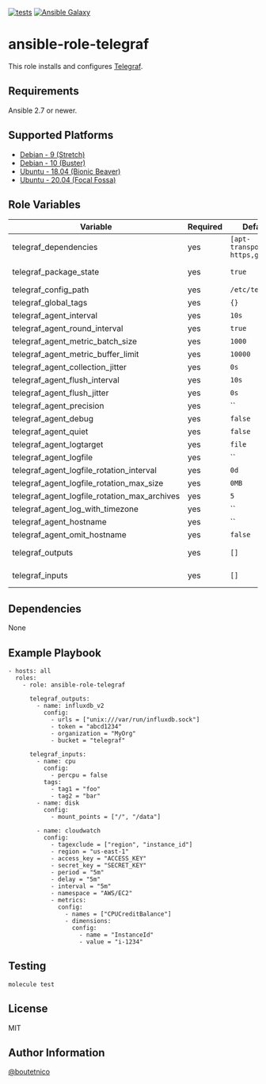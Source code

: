 [![tests](https://github.com/boutetnico/ansible-role-telegraf/workflows/Test%20ansible%20role/badge.svg)](https://github.com/boutetnico/ansible-role-telegraf/actions?query=workflow%3A%22Test+ansible+role%22)
[![Ansible Galaxy](https://img.shields.io/badge/galaxy-boutetnico.telegraf-blue.svg)](https://galaxy.ansible.com/boutetnico/telegraf)


ansible-role-telegraf
=====================

This role installs and configures [Telegraf](https://docs.influxdata.com/telegraf/latest/).

Requirements
------------

Ansible 2.7 or newer.

Supported Platforms
-------------------

- [Debian - 9 (Stretch)](https://wiki.debian.org/DebianStretch)
- [Debian - 10 (Buster)](https://wiki.debian.org/DebianBuster)
- [Ubuntu - 18.04 (Bionic Beaver)](http://releases.ubuntu.com/18.04/)
- [Ubuntu - 20.04 (Focal Fossa)](http://releases.ubuntu.com/20.04/)

Role Variables
--------------

| Variable                                     | Required | Default                       | Choices | Comments                 |
|----------------------------------------------|----------|-------------------------------|---------|--------------------------|
| telegraf_dependencies                        | yes      | `[apt-transport-https,gnupg]` | list    |                          |
| telegraf_package_state                       | yes      | `true`                        | bool    | Use `latest` to upgrade. |
| telegraf_config_path                         | yes      | `/etc/telegraf`               | string  |                          |
| telegraf_global_tags                         | yes      | `{}`                          | dict    |                          |
| telegraf_agent_interval                      | yes      | `10s`                         | string  |                          |
| telegraf_agent_round_interval                | yes      | `true`                        | bool    |                          |
| telegraf_agent_metric_batch_size             | yes      | `1000`                        | int     |                          |
| telegraf_agent_metric_buffer_limit           | yes      | `10000`                       | int     |                          |
| telegraf_agent_collection_jitter             | yes      | `0s`                          | string  |                          |
| telegraf_agent_flush_interval                | yes      | `10s`                         | string  |                          |
| telegraf_agent_flush_jitter                  | yes      | `0s`                          | string  |                          |
| telegraf_agent_precision                     | yes      | ``                            | string  |                          |
| telegraf_agent_debug                         | yes      | `false`                       | bool    |                          |
| telegraf_agent_quiet                         | yes      | `false`                       | bool    |                          |
| telegraf_agent_logtarget                     | yes      | `file`                        | string  |                          |
| telegraf_agent_logfile                       | yes      | ``                            | string  |                          |
| telegraf_agent_logfile_rotation_interval     | yes      | `0d`                          | string  |                          |
| telegraf_agent_logfile_rotation_max_size     | yes      | `0MB`                         | string  |                          |
| telegraf_agent_logfile_rotation_max_archives | yes      | `5`                           | int     |                          |
| telegraf_agent_log_with_timezone             | yes      | ``                            | string  |                          |
| telegraf_agent_hostname                      | yes      | ``                            | string  |                          |
| telegraf_agent_omit_hostname                 | yes      | `false`                       | bool    |                          |
| telegraf_outputs                             | yes      | `[]`                          | list    | See `defaults/main.yml`. |
| telegraf_inputs                              | yes      | `[]`                          | list    | See `defaults/main.yml`. |


Dependencies
------------

None

Example Playbook
----------------

    - hosts: all
      roles:
        - role: ansible-role-telegraf

          telegraf_outputs:
            - name: influxdb_v2
              config:
                - urls = ["unix:///var/run/influxdb.sock"]
                - token = "abcd1234"
                - organization = "MyOrg"
                - bucket = "telegraf"

          telegraf_inputs:
            - name: cpu
              config:
                - percpu = false
              tags:
                - tag1 = "foo"
                - tag2 = "bar"
            - name: disk
              config:
                - mount_points = ["/", "/data"]

            - name: cloudwatch
              config:
                - tagexclude = ["region", "instance_id"]
                - region = "us-east-1"
                - access_key = "ACCESS_KEY"
                - secret_key = "SECRET_KEY"
                - period = "5m"
                - delay = "5m"
                - interval = "5m"
                - namespace = "AWS/EC2"
                - metrics:
                  config:
                    - names = ["CPUCreditBalance"]
                    - dimensions:
                      config:
                        - name = "InstanceId"
                        - value = "i-1234"

Testing
-------

    molecule test

License
-------

MIT

Author Information
------------------

[@boutetnico](https://github.com/boutetnico)

